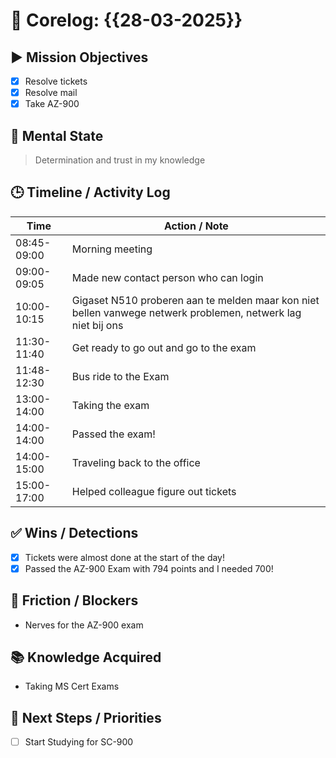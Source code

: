# 🧠 Corelog: {{28-03-2025}}

## ▶️ Mission Objectives
- [x] Resolve tickets
- [X] Resolve mail
- [X] Take AZ-900

## 🧠 Mental State
> Determination and trust in my knowledge

## 🕒 Timeline / Activity Log
| Time       | Action / Note                          |
|------------|----------------------------------------|
| 08:45-09:00| Morning meeting |
| 09:00-09:05| Made new contact person who can login |
| 10:00-10:15| Gigaset N510 proberen aan te melden maar kon niet bellen vanwege netwerk problemen, netwerk lag niet bij ons |
| 11:30-11:40| Get ready to go out and go to the exam |
| 11:48-12:30| Bus ride to the Exam | 
| 13:00-14:00| Taking the exam |
| 14:00-14:00| Passed the exam! |
| 14:00-15:00| Traveling back to the office |
| 15:00-17:00| Helped colleague figure out tickets |

## ✅ Wins / Detections
- [x] Tickets were almost done at the start of the day!
- [x] Passed the AZ-900 Exam with 794 points and I needed 700! 

## 🛑 Friction / Blockers
- Nerves for the AZ-900 exam

## 📚 Knowledge Acquired
- Taking MS Cert Exams

## 🧭 Next Steps / Priorities
- [ ] Start Studying for SC-900
